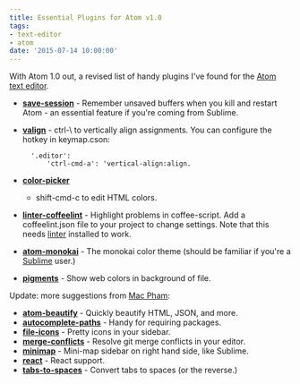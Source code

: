 ```yaml
---
title: Essential Plugins for Atom v1.0
tags:
- text-editor
- atom
date: '2015-07-14 10:00:00'
---
```

With Atom 1.0 out, a revised list of handy plugins I've found for the [Atom text editor](https://atom.io/).

<!--more-->

* **[save-session](https://atom.io/packages/save-session)** - Remember unsaved buffers when you kill and restart Atom - an essential feature if you're coming from Sublime.
* **[valign](https://atom.io/packages/valign)** - ctrl-\ to vertically align assignments.
You can configure the hotkey in keymap.cson:

        '.editor':
            'ctrl-cmd-a': 'vertical-align:align.

* **[color-picker](https://atom.io/packages/color-picker)**
  - shift-cmd-c to edit HTML colors.
* **[linter-coffeelint](https://atom.io/packages/linter-coffeelint)** -
  Highlight problems in coffee-script.  Add a coffeelint.json file to your project to change settings.  Note that this needs [linter](https://atom.io/packages/linter) installed to work.
* **[atom-monokai](https://atom.io/packages/atom-monokai)** - The monokai color theme (should be familiar if you're a [Sublime](http://www.sublimetext.com/) user.)
* **[pigments](https://atom.io/packages/pigments)** - Show web colors in background of file.

Update: more suggestions from [Mac Pham](https://github.com/macpham):

* **[atom-beautify](https://atom.io/packages/atom-beautify)** - Quickly beautify HTML, JSON, and more.
* **[autocomplete-paths](https://atom.io/packages/autocomplete-paths)** - Handy for requiring packages.
* **[file-icons](https://atom.io/packages/file-icons)** - Pretty icons in your sidebar.
* **[merge-conflicts](https://atom.io/packages/merge-conflicts)** - Resolve git merge conflicts in your editor.
* **[minimap](https://atom.io/packages/minimap)** - Mini-map sidebar on right hand side, like Sublime.
* **[react](https://atom.io/packages/react)** - React support.
* **[tabs-to-spaces](https://atom.io/packages/tabs-to-spaces)** - Convert tabs to spaces (or the reverse.)

